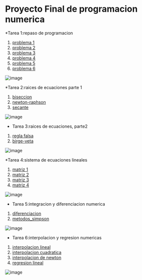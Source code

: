 # Proyecto Final de programacion numerica

*Tarea 1:repaso de programacion 

1. [problema 1](https://github.com/omargonzale/proyecto-de-programacion-numerica/blob/main/problema_1.py)
2. [problema 2](https://github.com/omargonzale/proyecto-de-programacion-numerica/blob/main/problema_2.py)
3. [problema 3](https://github.com/omargonzale/proyecto-de-programacion-numerica/blob/main/problema_3.py)
4. [problema 4](https://github.com/omargonzale/proyecto-de-programacion-numerica/blob/main/problema_4.py)
5. [problema 5](https://github.com/omargonzale/proyecto-de-programacion-numerica/blob/main/problema_5.py)                    
6. [problema 6](https://github.com/omargonzale/proyecto-de-programacion-numerica/blob/main/problema_6.py)

![image](https://github.com/user-attachments/assets/73f8038a-38f6-4e13-828a-779f6d59399f)



*Tarea 2:raices de ecuaciones parte 1

1. [biseccion](https://github.com/omargonzale/proyecto-de-programacion-numerica/blob/main/biseccion.py)
2. [newton-raphson](https://github.com/omargonzale/proyecto-de-programacion-numerica/blob/main/newton-raphson.py)
3. [secante](https://github.com/omargonzale/proyecto-de-programacion-numerica/blob/main/secante.py)


![image](https://github.com/user-attachments/assets/74df1a27-0622-441c-a149-e1cea70102b3)


* Tarea 3:raices de ecuaciones, parte2

1. [regla falsa](https://github.com/omargonzale/proyecto-de-programacion-numerica/blob/main/regla_falsa.py)                    
2. [birge-veta](https://github.com/omargonzale/proyecto-de-programacion-numerica/blob/main/birge-veta%201.py)

![image](https://github.com/user-attachments/assets/01d2f4de-fbef-4f7f-81a2-f58834628cd6)




*Tarea 4:sistema de ecuaciones lineales 

1. [matriz 1](https://github.com/omargonzale/proyecto-de-programacion-numerica/blob/main/matriz_1.py)
2. [matriz 2](https://github.com/omargonzale/proyecto-de-programacion-numerica/blob/main/matriz_2.py)
3. [matriz 3](https://github.com/omargonzale/proyecto-de-programacion-numerica/blob/main/matriz_3.py)                           
4. [matriz 4](https://github.com/omargonzale/proyecto-de-programacion-numerica/blob/main/matriz_4.py)

![image](https://github.com/user-attachments/assets/71a53486-25cb-4ca4-b692-0c5305da7219)



* Tarea 5:integracion y diferenciacion numerica

1. [diferenciacion](https://github.com/omargonzale/proyecto-de-programacion-numerica/blob/main/Diferenciacion.py)
2. [metodos_simpson](https://github.com/omargonzale/proyecto-de-programacion-numerica/blob/main/metodos_simpson.py)

![image](https://github.com/user-attachments/assets/01d2f4de-fbef-4f7f-81a2-f58834628cd6)


* Tarea 6:interpolacion y regresion numericas

1. [interpolacion lineal](https://github.com/omargonzale/proyecto-de-programacion-numerica/blob/main/interpolacion_lineal.py)
2. [interpolacion cuadratica](https://github.com/omargonzale/proyecto-de-programacion-numerica/blob/main/interpolacion_cuadratica.py)
3. [interpolacion de newton](https://github.com/omargonzale/proyecto-de-programacion-numerica/blob/main/interpolacion_de_newton.py)
4. [regresion lineal](https://github.com/omargonzale/proyecto-de-programacion-numerica/blob/main/regresion_lineal.py)


![image](https://github.com/user-attachments/assets/0ca41ca7-7d01-4fe8-a3ac-2fe241f5b39c)


